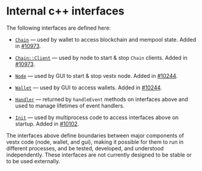# Internal c++ interfaces

The following interfaces are defined here:

* [`Chain`](chain.h) — used by wallet to access blockchain and mempool state. Added in [#10973](https://github.com/vestx/vestx/pull/10973).

* [`Chain::Client`](chain.h) — used by node to start & stop `Chain` clients. Added in [#10973](https://github.com/vestx/vestx/pull/10973).

* [`Node`](node.h) — used by GUI to start & stop vestx node. Added in [#10244](https://github.com/vestx/vestx/pull/10244).

* [`Wallet`](wallet.h) — used by GUI to access wallets. Added in [#10244](https://github.com/vestx/vestx/pull/10244).

* [`Handler`](handler.h) — returned by `handleEvent` methods on interfaces above and used to manage lifetimes of event handlers.

* [`Init`](init.h) — used by multiprocess code to access interfaces above on startup. Added in [#10102](https://github.com/vestx/vestx/pull/10102).

The interfaces above define boundaries between major components of vestx code (node, wallet, and gui), making it possible for them to run in different processes, and be tested, developed, and understood independently. These interfaces are not currently designed to be stable or to be used externally.
